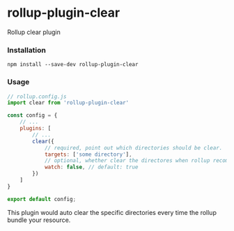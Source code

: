 # rollup-plugin-clear
Rollup clear plugin
### Installation
```shell
npm install --save-dev rollup-plugin-clear
```
### Usage
```javascript
// rollup.config.js
import clear from 'rollup-plugin-clear'

const config = {
    // ...
    plugins: [
        // ...
        clear({
            // required, point out which directories should be clear.
            targets: ['some directory'],
            // optional, whether clear the directores when rollup recompile on --watch mode.
            watch: false, // default: true
        })
    ]
}

export default config;
```
This plugin would auto clear the specific directories every time the rollup bundle your resource.